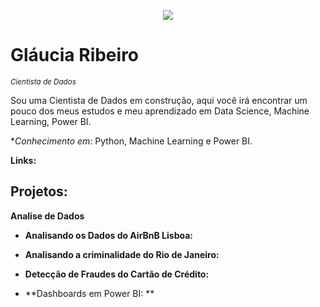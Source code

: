 <p align="center">
  <img src="Banner Gláucia.png" >
</p>

# Gláucia Ribeiro
<sub>*Cientista de Dados*</sub>

Sou uma Cientista de Dados em construção, aqui você irá encontrar um pouco dos meus estudos e meu aprendizado em Data Science, Machine Learning, Power BI. 

**Conhecimento em:* Python, Machine Learning e Power BI. 

**Links:**


## Projetos:

**Analise de Dados**
* **Analisando os Dados do AirBnB Lisboa:** 
* **Analisando a criminalidade do Rio de Janeiro:** 
* **Detecção de Fraudes do Cartão de Crédito:** 

 * **Dashboards em Power BI: **
